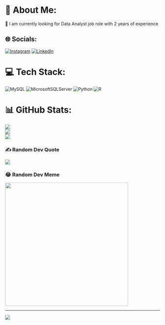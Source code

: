 # 💫 About Me:
🔭 I am currently looking for Data Analyst job role with 2 years of experience


## 🌐 Socials:
[![Instagram](https://img.shields.io/badge/Instagram-%23E4405F.svg?logo=Instagram&logoColor=white)](https://instagram.com/tusharbartakke) [![LinkedIn](https://img.shields.io/badge/LinkedIn-%230077B5.svg?logo=linkedin&logoColor=white)]([https://linkedin.com/in/Tushar-Bartakke](https://www.linkedin.com/in/tushar-bartakke-b8abb7202/?originalSubdomain=in)) 

# 💻 Tech Stack:
![MySQL](https://img.shields.io/badge/mysql-%2300000f.svg?style=for-the-badge&logo=mysql&logoColor=white) ![MicrosoftSQLServer](https://img.shields.io/badge/Microsoft%20SQL%20Server-CC2927?style=for-the-badge&logo=microsoft%20sql%20server&logoColor=white) ![Python](https://img.shields.io/badge/python-3670A0?style=for-the-badge&logo=python&logoColor=ffdd54) ![R](https://img.shields.io/badge/r-%23276DC3.svg?style=for-the-badge&logo=r&logoColor=white)
# 📊 GitHub Stats:
![](https://github-readme-stats.vercel.app/api?username=tusharbartakke&theme=dark&hide_border=false&include_all_commits=false&count_private=false)<br/>
![](https://github-readme-streak-stats.herokuapp.com/?user=tusharbartakke&theme=dark&hide_border=false)<br/>
![](https://github-readme-stats.vercel.app/api/top-langs/?username=tusharbartakke&theme=dark&hide_border=false&include_all_commits=false&count_private=false&layout=compact)

### ✍️ Random Dev Quote
![](https://quotes-github-readme.vercel.app/api?type=horizontal&theme=radical)


### 😂 Random Dev Meme
<img src='https://randommeme-five.vercel.app/' style="height: 400px;"/>

---
[![](https://visitcount.itsvg.in/api?id=tusharbartakke&icon=0&color=0)](https://visitcount.itsvg.in)

<!-- Proudly created with GPRM ( https://gprm.itsvg.in ) -->
